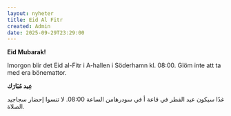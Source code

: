 ```yaml
---
layout: nyheter
title: Eid Al Fitr
created: Admin
date: 2025-09-29T23:29:00
---
```


**Eid Mubarak!**

Imorgon blir det Eid al-Fitr i A-hallen i Söderhamn kl. 08:00. Glöm inte att ta med era bönemattor.

**عِيد مُبَارَك**

غدًا سيكون عيد الفطر في قاعة أ في سودرهامن الساعة 08:00. لا تنسوا إحضار سجاجيد الصلاة.
